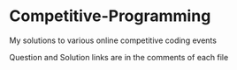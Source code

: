 # Competitive-Programming
My solutions to various online competitive coding events

Question and Solution links are in the comments of each file
